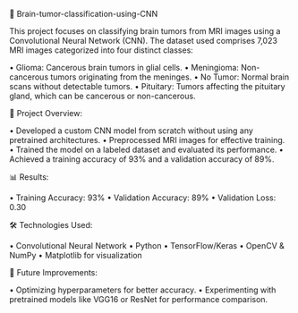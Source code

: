 🧠 Brain-tumor-classification-using-CNN

This project focuses on classifying brain tumors from MRI images using a Convolutional Neural Network (CNN).
The dataset used comprises 7,023 MRI images categorized into four distinct classes:

• Glioma: Cancerous brain tumors in glial cells.
• Meningioma: Non-cancerous tumors originating from the meninges.
• No Tumor: Normal brain scans without detectable tumors.
• Pituitary: Tumors affecting the pituitary gland, which can be cancerous or non-cancerous.

📌 Project Overview:

• Developed a custom CNN model from scratch without using any pretrained architectures.
• Preprocessed MRI images for effective training.
• Trained the model on a labeled dataset and evaluated its performance.
• Achieved a training accuracy of 93% and a validation accuracy of 89%.

📊 Results:

• Training Accuracy: 93%
• Validation Accuracy: 89%
• Validation Loss: 0.30

🛠️ Technologies Used:

• Convolutional Neural Network
• Python
• TensorFlow/Keras
• OpenCV & NumPy
• Matplotlib for visualization

🚀 Future Improvements:

• Optimizing hyperparameters for better accuracy.
• Experimenting with pretrained models like VGG16 or ResNet for performance comparison.
